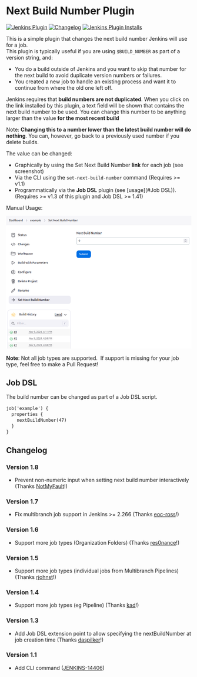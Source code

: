 # Next Build Number Plugin

[![Jenkins Plugin](https://img.shields.io/jenkins/plugin/v/next-build-number)](https://plugins.jenkins.io/next-build-number)
[![Changelog](https://img.shields.io/github/v/tag/jenkinsci/next-build-number-plugin?label=changelog)](https://github.com/jenkinsci/next-build-number-plugin/blob/master/README.md#changelog)
[![Jenkins Plugin Installs](https://img.shields.io/jenkins/plugin/i/next-build-number?color=blue)](https://plugins.jenkins.io/next-build-number)

This is a simple plugin that changes the next build number Jenkins will
use for a job.  
This plugin is typically useful if you are using `$BUILD_NUMBER` as
part of a version string, and:

-   You do a build outside of Jenkins and you want to skip that number
    for the next build to avoid duplicate version numbers or failures.
-   You created a new job to handle an existing process and want it to
    continue from where the old one left off.

Jenkins requires that **build numbers are not duplicated**. When you
click on the link installed by this plugin, a text field will be shown
that contains the next build number to be used. You can change this
number to be anything larger than the value **for the most recent build**

Note: **Changing this to a number lower than the latest build number will do nothing**.
You can, however, go back to a previously used number if you delete builds. 

The value can be changed:

-   Graphically by using the Set Next Build Number **link** for each job
    (see screenshot)
-   Via the CLI using the `set-next-build-number` command (Requires \>=
    v1.1)
-   Programmatically via the **Job DSL** plugin
    (see [usage](#Job DSL)). (Requires \>= v1.3 of
    this plugin and Job DSL \>= 1.41)

Manual Usage:

![](docs/images/next-build-number.png)

**Note**: Not all job types are supported.  If support is missing for
your job type, feel free to make a Pull Request!

## Job DSL

The build number can be changed as part of a Job DSL script.

``` syntaxhighlighter-pre
job('example') {
  properties {
    nextBuildNumber(47)
  }
}
```

## Changelog

### Version 1.8

- Prevent non-numeric input when setting next build number interactively (Thanks [NotMyFault](https://github.com/jenkinsci/next-build-number-plugin/pull/11)!)

### Version 1.7

- Fix multibranch job support in Jenkins \>= 2.266 (Thanks [eoc-ross](https://github.com/jenkinsci/next-build-number-plugin/pull/10)!)

### Version 1.6

- Support more job types (Organization Folders) (Thanks [res0nance](https://github.com/jenkinsci/next-build-number-plugin/pull/7)!)

### Version 1.5

- Support more job types (individual jobs from Multibranch Pipelines) (Thanks [rjohnst](https://github.com/jenkinsci/next-build-number-plugin/pull/6)!)

### Version 1.4

- Support more job types (eg Pipeline) (Thanks [kad](https://github.com/jenkinsci/next-build-number-plugin/pull/5)!)

### Version 1.3

- Add Job DSL extension point to allow specifying the nextBuildNumber at job creation time (Thanks [daspilker](https://github.com/jenkinsci/next-build-number-plugin/pull/4)!)

### Version 1.1

- Add CLI command ([JENKINS-14406](https://issues.jenkins-ci.org/browse/JENKINS-14406))

